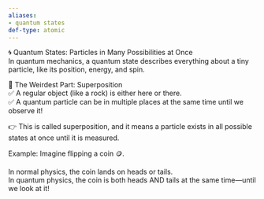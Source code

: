 ```yaml
---
aliases:
- quantum states
def-type: atomic
---
```

   
🌀 Quantum States: Particles in Many Possibilities at Once   
In quantum mechanics, a quantum state describes everything about a tiny particle, like its position, energy, and spin.   
   
🔹 The Weirdest Part: Superposition   
✅ A regular object (like a rock) is either here or there.   
✅ A quantum particle can be in multiple places at the same time until we observe it!   
   
👉 This is called superposition, and it means a particle exists in all possible states at once until it is measured.   
   
Example: Imagine flipping a coin 🪙.   
   
In normal physics, the coin lands on heads or tails.   
In quantum physics, the coin is both heads AND tails at the same time—until we look at it!